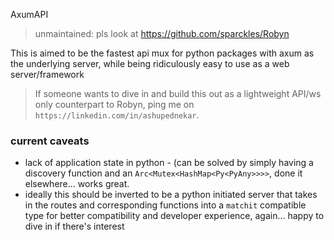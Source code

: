 
AxumAPI

> unmaintained: pls look at https://github.com/sparckles/Robyn

This is aimed to be the fastest api mux for python packages with axum as the underlying server, while being ridiculously easy to use as a web server/framework

> If someone wants to dive in and build this out as a lightweight API/ws only counterpart to Robyn, ping me on `https://linkedin.com/in/ashupednekar`.

### current caveats
- lack of application state in python - (can be solved by simply having a discovery function and an `Arc<Mutex<HashMap<Py<PyAny>>>>`, done it elsewhere... works great.
- ideally this should be inverted to be a python initiated server that takes in the routes and corresponding functions into a `matchit` compatible type for better compatibility and developer experience, again... happy to dive in if there's interest

